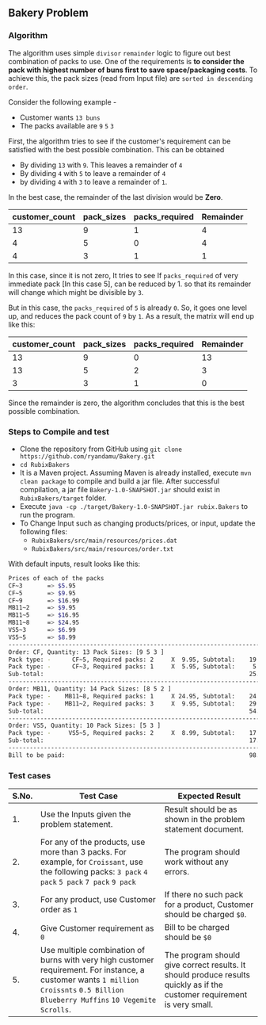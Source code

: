 ## Bakery Problem

### Algorithm

The algorithm uses simple `divisor` `remainder` logic to figure out best combination of packs to use.  One of the requirements is **to consider the pack with highest number of buns first to save space/packaging costs**. To achieve this, the pack sizes (read from Input file) are `sorted in descending order`.

Consider the following example - 

- Customer wants `13 buns`
- The packs available are `9` `5` `3` 

First, the algorithm tries to see if the customer's requirement can be satisfied with the best possible combination.  This can be obtained

 - By dividing `13` with `9`.  This leaves a remainder of `4`
 - By dividing `4` with `5` to leave a remainder of `4`
 - by dividing `4` with `3` to leave a remainder of `1`.

In the best case, the remainder of the last division would be **Zero**. 

| customer_count | pack_sizes | packs_required | Remainder |
| -------------- | ---------- | -------------- | --------- |
| 13             | 9          | 1              | 4         |
| 4              | 5          | 0              | 4         |
| 4              | 3          | 1              | 1         |

In this case, since it is not zero,  It tries to see If `packs_required` of very immediate pack [In this case 5], can be reduced by 1. so that its remainder will change which might be divisible by `3`. 

But in this case, the `packs_required` of `5` is already `0`.  So, it goes one level up, and reduces the pack count  of `9` by `1`.  As a result,  the matrix will end up like this:

| customer_count | pack_sizes | packs_required | Remainder |
| -------------- | ---------- | -------------- | --------- |
| 13             | 9          | 0              | 13        |
| 13             | 5          | 2              | 3         |
| 3              | 3          | 1              | 0         |

Since the remainder is zero, the algorithm concludes that this is the best possible combination. 



### Steps to Compile and test

- Clone the repository from GitHub using `git clone https://github.com/ryandamu/Bakery.git`
- `cd RubixBakers`
- It is a Maven project.  Assuming Maven is already installed, execute `mvn clean package` to compile and build a jar file. After successful compilation, a jar file `Bakery-1.0-SNAPSHOT.jar` should exist in `RubixBakers/target` folder.
- Execute `java -cp ./target/Bakery-1.0-SNAPSHOT.jar rubix.Bakers`  to run the program. 
- To Change Input such as changing products/prices, or input, update the following files:
  - `RubixBakers/src/main/resources/prices.dat`
  - `RubixBakers/src/main/resources/order.txt`

With default inputs, result looks like this:

```sh
Prices of each of the packs
CF~3       => $5.95
CF~5       => $9.95
CF~9       => $16.99
MB11~2     => $9.95
MB11~5     => $16.95
MB11~8     => $24.95
VS5~3      => $6.99
VS5~5      => $8.99
--------------------------------------------------------------------------------
Order: CF, Quantity: 13 Pack Sizes: [9 5 3 ]
Pack type: -      CF~5, Required packs: 2     X  9.95, Subtotal:    19.90
Pack type: -      CF~3, Required packs: 1     X  5.95, Subtotal:     5.95
Sub-total:                                                          25.85
--------------------------------------------------------------------------------
Order: MB11, Quantity: 14 Pack Sizes: [8 5 2 ]
Pack type: -    MB11~8, Required packs: 1     X 24.95, Subtotal:    24.95
Pack type: -    MB11~2, Required packs: 3     X  9.95, Subtotal:    29.85
Sub-total:                                                          54.80
--------------------------------------------------------------------------------
Order: VS5, Quantity: 10 Pack Sizes: [5 3 ]
Pack type: -     VS5~5, Required packs: 2     X  8.99, Subtotal:    17.98
Sub-total:                                                          17.98
--------------------------------------------------------------------------------
Bill to be paid:                                                    98.63
```



### Test cases

| S.No. | Test Case                                                    | Expected Result                                              |
| ----- | ------------------------------------------------------------ | ------------------------------------------------------------ |
| 1.    | Use the Inputs given the problem statement.                  | Result should be as shown in the problem statement document. |
| 2.    | For any of the products, use more than 3 packs. For example, for `Croissant`, use the following packs:  `3 pack` `4 pack` `5 pack` `7 pack` `9 pack` | The program should work without any errors.                  |
| 3.    | For any product, use Customer order as `1`                   | If there no such pack for a product, Customer should be charged `$0`. |
| 4.    | Give Customer requirement as `0`                             | Bill to be charged should be `$0`                            |
| 5.    | Use multiple combination of burns with very high customer requirement.  For instance, a customer wants `1 million Croissnts`  `0.5 Billion Blueberry Muffins`  `10 Vegemite Scrolls`. | The program should give correct results.  It should produce results quickly as if the  customer requirement is very small. |

